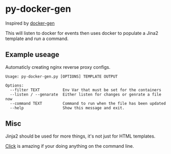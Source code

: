# py-docker-gen

Inspired by [docker-gen](https://github.com/jwilder/docker-gen)

This will listen to docker for events then uses docker to populate a Jina2 template and run a command.

## Example useage

Automaticly creating nginx reverse proxy configs.

```
Usage: py-docker-gen.py [OPTIONS] TEMPLATE OUTPUT

Options:
  --filter TEXT          Env Var that must be set for the containers
  --listen / --genarate  Either listen for changes or genrate a file now
  --command TEXT         Command to run when the file has been updated
  --help                 Show this message and exit.
```

## Misc

Jinja2 should be used for more things, it's not just for HTML templates.

[Click](http://click.pocoo.org/6/) is amazing if your doing anything on the command line.
